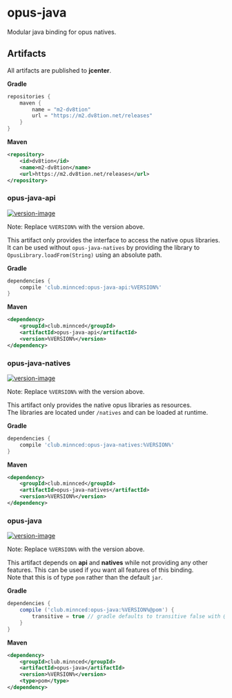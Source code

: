 [api-version]: https://shields.io/maven-metadata/v?metadataUrl=https%3A%2F%2Fm2.dv8tion.net%2Freleases%2Fclub%2Fminnced%2Fopus-java-api%2Fmaven-metadata.xml&color=informational&label=Download
[api-download]: https://bintray.com/minndevelopment/maven/opus-java-api/_latestVersion
[natives-version]: https://shields.io/maven-metadata/v?metadataUrl=https%3A%2F%2Fm2.dv8tion.net%2Freleases%2Fclub%2Fminnced%2Fopus-java-natives%2Fmaven-metadata.xml&color=informational&label=Download
[natives-download]: https://bintray.com/minndevelopment/maven/opus-java-natives/_latestVersion
[core-version]: https://shields.io/maven-metadata/v?metadataUrl=https%3A%2F%2Fm2.dv8tion.net%2Freleases%2Fclub%2Fminnced%2Fopus-java%2Fmaven-metadata.xml&color=informational&label=Download
[core-download]: https://bintray.com/minndevelopment/maven/opus-java/_latestVersion

# opus-java

Modular java binding for opus natives.

## Artifacts

All artifacts are published to **jcenter**.

**Gradle**

```gradle
repositories {
    maven {
        name = "m2-dv8tion"
        url = "https://m2.dv8tion.net/releases"
    }
}
```

**Maven**

```xml
<repository>
    <id>dv8tion</id>
    <name>m2-dv8tion</name>
    <url>https://m2.dv8tion.net/releases</url>
</repository>
```

### opus-java-api

[ ![version-image][api-version] ][api-download]

Note: Replace `%VERSION%` with the version above.

This artifact only provides the interface to access the native opus libraries. 
It can be used without `opus-java-natives` by providing the library to `OpusLibrary.loadFrom(String)` using
an absolute path.

**Gradle**

```gradle
dependencies {
    compile 'club.minnced:opus-java-api:%VERSION%'
}
```

**Maven**

```xml
<dependency>
    <groupId>club.minnced</groupId>
    <artifactId>opus-java-api</artifactId>
    <version>%VERSION%</version>
</dependency>
```

### opus-java-natives

[ ![version-image][natives-version] ][natives-download]

Note: Replace `%VERSION%` with the version above.

This artifact only provides the native opus libraries as resources.
<br>The libraries are located under `/natives` and can be loaded at runtime.

**Gradle**

```gradle
dependencies {
    compile 'club.minnced:opus-java-natives:%VERSION%'
}
```

**Maven**

```xml
<dependency>
    <groupId>club.minnced</groupId>
    <artifactId>opus-java-natives</artifactId>
    <version>%VERSION%</version>
</dependency>
```

### opus-java

[ ![version-image][core-version] ][core-download]

Note: Replace `%VERSION%` with the version above.

This artifact depends on **api** and **natives** while not providing
any other features. This can be used if you want all features of this binding.
<br>Note that this is of type `pom` rather than the default `jar`.

**Gradle**

```gradle
dependencies {
    compile ('club.minnced:opus-java:%VERSION%@pom') {
        transitive = true // gradle defaults to transitive false with @pom
    }
}
```

**Maven**

```xml
<dependency>
    <groupId>club.minnced</groupId>
    <artifactId>opus-java</artifactId>
    <version>%VERSION%</version>
    <type>pom</type>
</dependency>
```

